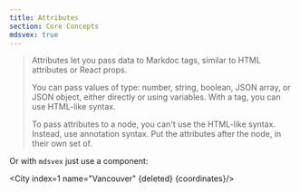 ```yaml
---
title: Attributes
section: Core Concepts
mdsvex: true
---
```


> Attributes let you pass data to Markdoc tags, similar to HTML attributes or React props.
>
> You can pass values of type: number, string, boolean, JSON array, or JSON object, either directly or using variables. With a tag, you can use HTML-like syntax.
>
> To pass attributes to a node, you can't use the HTML-like syntax. Instead, use annotation syntax. Put the attributes after the node, in their own set of.

Or with `mdsvex` just use a component:

<script>
  import City from "$lib/components/docs/City.svelte"
  let coordinates = [1 ,2, 3]
  let deleted = false
</script>

<City index=1 name="Vancouver" {deleted} {coordinates}/>
